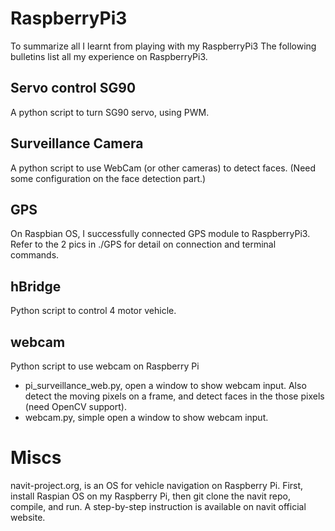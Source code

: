 # RaspberryPi3
To summarize all I learnt from playing with my RaspberryPi3
The following bulletins list all my experience on RaspberryPi3.

## Servo control SG90
A python script to turn SG90 servo, using PWM.

## Surveillance Camera
A python script to use WebCam (or other cameras) to detect faces.
(Need some configuration on the face detection part.)

## GPS
On Raspbian OS, I successfully connected GPS module to RaspberryPi3.
Refer to the 2 pics in ./GPS for detail on connection and terminal commands.

## hBridge
Python script to control 4 motor vehicle.

## webcam
Python script to use webcam on Raspberry Pi
- pi_surveillance_web.py, open a window to show webcam input. Also detect the moving pixels on a frame, and detect faces in the those pixels (need OpenCV support).
- webcam.py, simple open a window to show webcam input.

# Miscs
navit-project.org, is an OS for vehicle navigation on Raspberry Pi. First, install Raspian OS on my Raspberry Pi, then git clone the navit repo, compile, and run. A step-by-step instruction is available on navit official website.
